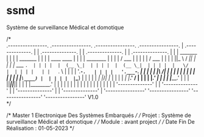 # ssmd
Système de surveillance Médical et domotique

/*                                                                                          
 .----------------.   .----------------.   .----------------.   .----------------. 
| .--------------. | | .--------------. | | .--------------. | | .--------------. |
| |    _______   | | | |    _______   | | | | ____    ____ | | | |  ________    | |
| |   /  ___  |  | | | |   /  ___  |  | | | ||_   \  /   _|| | | | |_   ___ `.  | |
| |  |  (__ \_|  | | | |  |  (__ \_|  | | | |  |   \/   |  | | | |   | |   `. \ | |
| |   '.___`-.   | | | |   '.___`-.   | | | |  | |\  /| |  | | | |   | |    | | | |
| |  |`\____) |  | | | |  |`\____) |  | | | | _| |_\/_| |_ | | | |  _| |___.' / | |
| |  |_______.'  | | | |  |_______.'  | | | ||_____||_____|| | | | |________.'  | |
| |              | | | |              | | | |              | | | |              | |
| '--------------' | | '--------------' | | '--------------' | | '--------------' |
 '----------------'   '----------------'   '----------------'   '----------------'    V1.0      
*/                                                                                                        
                                                                                                         
/* Master 1 Electronique Des Systèmes Embarqués */
/* Projet : Système de surveillance Médical et domotique */
/* Module : avant project */
/* Date Fin De Réalisation : 01-05-2023 */
